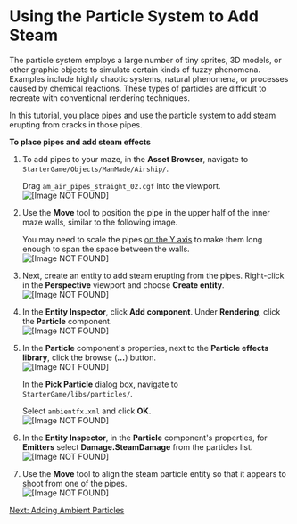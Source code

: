 # Using the Particle System to Add Steam<a name="enhancing-working"></a>

The particle system employs a large number of tiny sprites, 3D models, or other graphic objects to simulate certain kinds of fuzzy phenomena\. Examples include highly chaotic systems, natural phenomena, or processes caused by chemical reactions\. These types of particles are difficult to recreate with conventional rendering techniques\.

In this tutorial, you place pipes and use the particle system to add steam erupting from cracks in those pipes\. 

**To place pipes and add steam effects**

1. To add pipes to your maze, in the **Asset Browser**, navigate to `StarterGame/Objects/ManMade/Airship/`\. 

   Drag `am_air_pipes_straight_02.cgf` into the viewport\.  
![\[Image NOT FOUND\]](http://docs.aws.amazon.com/lumberyard/latest/gettingstartedguide/images/enhancing-working-1.png)

1. Use the **Move** tool to position the pipe in the upper half of the inner maze walls, similar to the following image\.

   You may need to scale the pipes [on the Y axis](understanding-manipulating-scaling.md#understanding-scaling-oneaxis) to make them long enough to span the space between the walls\.   
![\[Image NOT FOUND\]](http://docs.aws.amazon.com/lumberyard/latest/gettingstartedguide/images/enhancing-working-2.jpg)

1. Next, create an entity to add steam erupting from the pipes\. Right\-click in the **Perspective** viewport and choose **Create entity**\.   
![\[Image NOT FOUND\]](http://docs.aws.amazon.com/lumberyard/latest/gettingstartedguide/images/enhancing-working-3.png)

1. In the **Entity Inspector**, click **Add component**\. Under **Rendering**, click the **Particle** component\.   
![\[Image NOT FOUND\]](http://docs.aws.amazon.com/lumberyard/latest/gettingstartedguide/images/enhancing-working-particle-component.png)

1. In the **Particle** component's properties, next to the **Particle effects library**, click the browse \(**…**\) button\.   
![\[Image NOT FOUND\]](http://docs.aws.amazon.com/lumberyard/latest/gettingstartedguide/images/enhancing-working-4.png)

   In the **Pick Particle** dialog box, navigate to `StarterGame/libs/particles/`\. 

   Select `ambientfx.xml` and click **OK**\.  
![\[Image NOT FOUND\]](http://docs.aws.amazon.com/lumberyard/latest/gettingstartedguide/images/enhancing-working-5.png)

1. In the **Entity Inspector**, in the **Particle** component's properties, for **Emitters** select **Damage\.SteamDamage** from the particles list\.  
![\[Image NOT FOUND\]](http://docs.aws.amazon.com/lumberyard/latest/gettingstartedguide/images/enhancing-working-6.png)

1. Use the **Move** tool to align the steam particle entity so that it appears to shoot from one of the pipes\.  
![\[Image NOT FOUND\]](http://docs.aws.amazon.com/lumberyard/latest/gettingstartedguide/images/enhancing-working-7.jpg)

[Next: Adding Ambient Particles](enhancing-adding-ambient-particles.md)